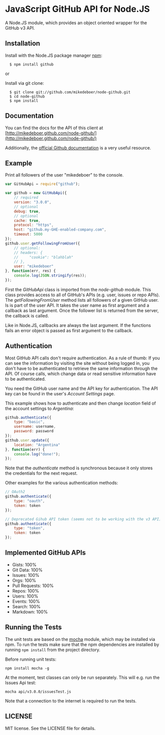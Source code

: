 # JavaScript GitHub API for Node.JS

A Node.JS module, which provides an object oriented wrapper for the GitHub v3 API.

## Installation

  Install with the Node.JS package manager [npm](http://npmjs.org/):

      $ npm install github

or

  Install via git clone:

      $ git clone git://github.com/mikedeboer/node-github.git
      $ cd node-github
      $ npm install

## Documentation

You can find the docs for the API of this client at [http://mikedeboer.github.com/node-github/](http://mikedeboer.github.com/node-github/)

Additionally, the [official Github documentation](http://developer.github.com/)
is a very useful resource.

## Example

Print all followers of the user "mikedeboer" to the console.
```javascript
var GitHubApi = require("github");

var github = new GitHubApi({
    // required
    version: "3.0.0",
    // optional
    debug: true,
    // optional
    cache: true,
    protocol: "https",
    host: "github.my-GHE-enabled-company.com",
    timeout: 5000
});
github.user.getFollowingFromUser({
    // optional:
    // headers: {
    //     "cookie": "blahblah"
    // },
    user: "mikedeboer"
}, function(err, res) {
    console.log(JSON.stringify(res));
});
```

First the _GitHubApi_ class is imported from the _node-github_ module. This class provides
access to all of GitHub's APIs (e.g. user, issues or repo APIs). The _getFollowingFromUser_
method lists all followers of a given GitHub user. Is is part of the user API. It
takes the user name as first argument and a callback as last argument. Once the
follower list is returned from the server, the callback is called.

Like in Node.JS, callbacks are always the last argument. If the functions fails an
error object is passed as first argument to the callback.

## Authentication

Most GitHub API calls don't require authentication. As a rule of thumb: If you
can see the information by visiting the site without being logged in, you don't
have to be authenticated to retrieve the same information through the API. Of
course calls, which change data or read sensitive information have to be authenticated.

You need the GitHub user name and the API key for authentication. The API key can
be found in the user's _Account Settings_ page.

This example shows how to authenticate and then change _location_ field of the
account settings to _Argentina_:
```javascript
github.authenticate({
    type: "basic",
    username: username,
    password: password
});
github.user.update({
    location: "Argentina"
}, function(err) {
    console.log("done!");
});
```
Note that the _authenticate_ method is synchronous because it only stores the
credentials for the next request.

Other examples for the various authentication methods:
```javascript
// OAuth2
github.authenticate({
    type: "oauth",
    token: token
});

// Deprecated Gihub API token (seems not to be working with the v3 API)
github.authenticate({
    type: "token",
    token: token
});
```

## Implemented GitHub APIs

* Gists: 100%
* Git Data: 100%
* Issues: 100%
* Orgs: 100%
* Pull Requests: 100%
* Repos: 100%
* Users: 100%
* Events: 100%
* Search: 100%
* Markdown: 100%

## Running the Tests

The unit tests are based on the [mocha](http://visionmedia.github.com/mocha/)
module, which may be installed via npm. To run the tests make sure that the
npm dependencies are installed by running `npm install` from the project directory.

Before running unit tests:
```shell
npm install mocha -g
```
At the moment, test classes can only be run separately. This will e.g. run the Issues Api test:
```shell
mocha api/v3.0.0/issuesTest.js
```
Note that a connection to the internet is required to run the tests.

## LICENSE

MIT license. See the LICENSE file for details.

